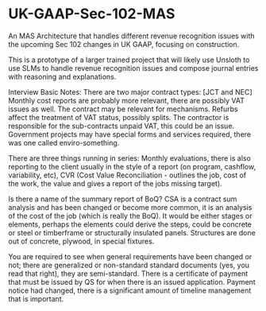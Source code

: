 # UK-GAAP-Sec-102-MAS
An MAS Architecture that handles different revenue recognition issues with the upcoming Sec 102 changes in UK GAAP, focusing on construction.

This is a prototype of a larger trained project that will likely use Unsloth to use SLMs to handle revenue recognition issues and compose journal entries with reasoning and explanations.



Interview Basic Notes: There are two major contract types: [JCT and NEC] Monthly cost reports are probably more relevant, there are possibly VAT issues as well. The contract may be relevant for mechanisms. Refurbs affect the treatment of VAT status, possibly splits. The contractor is responsible for the sub-contracts unpaid VAT, this could be an issue. Government projects may have special forms and services required, there was one called enviro-something.

There are three things running in series: Monthly evaluations, there is also reporting to the client usually in the style of a report (on program, cashflow, variability, etc), CVR (Cost Value Reconciliation - outlines the job, cost of the work, the value and gives a report of the jobs missing target).

Is there a name of the summary report of BoQ? CSA is a contract sum analysis and has been changed or become more common, it is an analysis of the cost of the job (which is really the BoQ). It would be either stages or elements, perhaps the elements could derive the steps, could be concrete or steel or timberframe or structurally insulated panels. Structures are done out of concrete, plywood, in special fixtures.


You are required to see when general requirements have been changed or not; there are generalized or non-standard standard documents (yes, you read that right), they are semi-standard. There is a certificate of payment that must be issued by QS for when there is an issued application. Payment notice had changed, there is a significant amount of timeline management that is important. 
